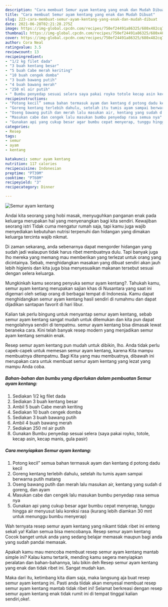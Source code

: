 ```yaml
---
description: "Cara membuat Semur ayam kentang yang enak dan Mudah Dibuat"
title: "Cara membuat Semur ayam kentang yang enak dan Mudah Dibuat"
slug: 223-cara-membuat-semur-ayam-kentang-yang-enak-dan-mudah-dibuat
date: 2021-06-28T02:21:28.275Z
image: https://img-global.cpcdn.com/recipes/750ef24491a86325/680x482cq70/semur-ayam-kentang-foto-resep-utama.jpg
thumbnail: https://img-global.cpcdn.com/recipes/750ef24491a86325/680x482cq70/semur-ayam-kentang-foto-resep-utama.jpg
cover: https://img-global.cpcdn.com/recipes/750ef24491a86325/680x482cq70/semur-ayam-kentang-foto-resep-utama.jpg
author: Cora Neal
ratingvalue: 3.5
reviewcount: 13
recipeingredient:
- "1/2 kg filet dada"
- "3 buah kentang besar"
- "5 buah Cabe merah keriting"
- "10 buah cengek domba"
- "3 buah bawang putih"
- "4 buah bawang merah"
- "250 ml air putih"
- " Bumbu penyedap sesuai selera saya pakai royko totole kecap asin kecap manis gula pasir"
recipeinstructions:
- "Potong kecil” semua bahan termasuk ayam dan kentang d potong dadu kecil"
- "Goreng kentang terlebih dahulu, setelah itu tumis ayam sampai berwarna putih matang"
- "Oseng bawang putih dan merah lalu masukan air, kentang yang sudah d goreng, dan ayam"
- "Masukan cabe dan cengek lalu masukan bumbu penyedap rasa semua nya"
- "Gunakan api yang cukup besar agar bumbu cepat menyerap, tunggu hingga air menyusut lalu koreksi rasa (kurang lebih diamkan 30 mnt untuk menunggu bumbu menyerap)"
categories:
- Resep
tags:
- semur
- ayam
- kentang

katakunci: semur ayam kentang 
nutrition: 117 calories
recipecuisine: Indonesian
preptime: "PT39M"
cooktime: "PT60M"
recipeyield: "3"
recipecategory: Dinner

---
```



![Semur ayam kentang](https://img-global.cpcdn.com/recipes/750ef24491a86325/680x482cq70/semur-ayam-kentang-foto-resep-utama.jpg)

Andai kita seorang yang hobi masak, menyuguhkan panganan enak pada keluarga merupakan hal yang menyenangkan bagi kita sendiri. Kewajiban seorang istri Tidak cuma mengatur rumah saja, tapi kamu juga wajib menyediakan kebutuhan nutrisi terpenuhi dan hidangan yang dimakan keluarga tercinta wajib nikmat.

Di zaman  sekarang, anda sebenarnya dapat mengorder hidangan yang sudah jadi walaupun tidak harus ribet membuatnya dulu. Tapi banyak juga lho mereka yang memang mau memberikan yang terlezat untuk orang yang dicintainya. Sebab, menghidangkan masakan yang dibuat sendiri akan jauh lebih higienis dan kita juga bisa menyesuaikan makanan tersebut sesuai dengan selera keluarga. 



Mungkinkah kamu seorang penyuka semur ayam kentang?. Tahukah kamu, semur ayam kentang merupakan sajian khas di Nusantara yang saat ini digemari oleh setiap orang di berbagai tempat di Indonesia. Kamu dapat menghidangkan semur ayam kentang hasil sendiri di rumahmu dan dapat dijadikan santapan favorit di hari libur.

Kalian tak perlu bingung untuk menyantap semur ayam kentang, sebab semur ayam kentang sangat mudah untuk ditemukan dan kita pun dapat mengolahnya sendiri di tempatmu. semur ayam kentang bisa dimasak lewat beraneka cara. Kini telah banyak resep modern yang menjadikan semur ayam kentang semakin enak.

Resep semur ayam kentang pun mudah untuk dibikin, lho. Anda tidak perlu capek-capek untuk memesan semur ayam kentang, karena Kita mampu membuatnya ditempatmu. Bagi Kita yang mau membuatnya, dibawah ini merupakan cara untuk membuat semur ayam kentang yang lezat yang mampu Anda coba.

<!--inarticleads1-->

##### Bahan-bahan dan bumbu yang diperlukan dalam pembuatan Semur ayam kentang:

1. Sediakan 1/2 kg filet dada
1. Sediakan 3 buah kentang besar
1. Ambil 5 buah Cabe merah keriting
1. Sediakan 10 buah cengek domba
1. Sediakan 3 buah bawang putih
1. Ambil 4 buah bawang merah
1. Sediakan 250 ml air putih
1. Gunakan  Bumbu penyedap sesuai selera (saya pakai royko, totole, kecap asin, kecap manis, gula pasir)




<!--inarticleads2-->

##### Cara menyiapkan Semur ayam kentang:

1. Potong kecil” semua bahan termasuk ayam dan kentang d potong dadu kecil
1. Goreng kentang terlebih dahulu, setelah itu tumis ayam sampai berwarna putih matang
1. Oseng bawang putih dan merah lalu masukan air, kentang yang sudah d goreng, dan ayam
1. Masukan cabe dan cengek lalu masukan bumbu penyedap rasa semua nya
1. Gunakan api yang cukup besar agar bumbu cepat menyerap, tunggu hingga air menyusut lalu koreksi rasa (kurang lebih diamkan 30 mnt untuk menunggu bumbu menyerap)




Wah ternyata resep semur ayam kentang yang nikamt tidak ribet ini enteng sekali ya! Kalian semua bisa mencobanya. Resep semur ayam kentang Cocok banget untuk anda yang sedang belajar memasak maupun bagi anda yang sudah pandai memasak.

Apakah kamu mau mencoba membuat resep semur ayam kentang mantab simple ini? Kalau kamu tertarik, mending kamu segera menyiapkan peralatan dan bahan-bahannya, lalu bikin deh Resep semur ayam kentang yang enak dan tidak ribet ini. Sangat mudah kan. 

Maka dari itu, ketimbang kita diam saja, maka langsung aja buat resep semur ayam kentang ini. Pasti anda tiidak akan menyesal membuat resep semur ayam kentang mantab tidak ribet ini! Selamat berkreasi dengan resep semur ayam kentang enak tidak rumit ini di tempat tinggal kalian sendiri,oke!.

